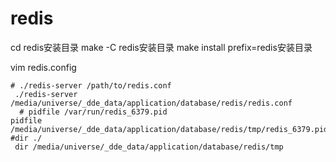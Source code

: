 # redis

cd redis安装目录
make -C redis安装目录
make install prefix=redis安装目录

vim redis.config
```shell
# ./redis-server /path/to/redis.conf                             
 ./redis-server /media/universe/_dde_data/application/database/redis/redis.conf
  # pidfile /var/run/redis_6379.pid                                      
pidfile /media/universe/_dde_data/application/database/redis/tmp/redis_6379.pid
#dir ./                                                                                                     
 dir /media/universe/_dde_data/application/database/redis/tmp
 
```